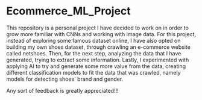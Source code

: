 # Ecommerce_ML_Project
This repository is a personal project I have decided to work on in order to grow more familiar with CNNs and working with image data.
For this project, instead of exploring some famous dataset online, I have also opted on building my own shoes dataset, through crawling an e-commerce website called netshoes. 
Then, for the next step, analyzing the data that I have generated, trying to extract some information.
Lastly, I experimented with applying AI to try and generate some more value from the data, creating different classification models to fit the data that was crawled, namely models for detecting shoes' brand and gender.

Any sort of feedback is greatly appreciated!!!

